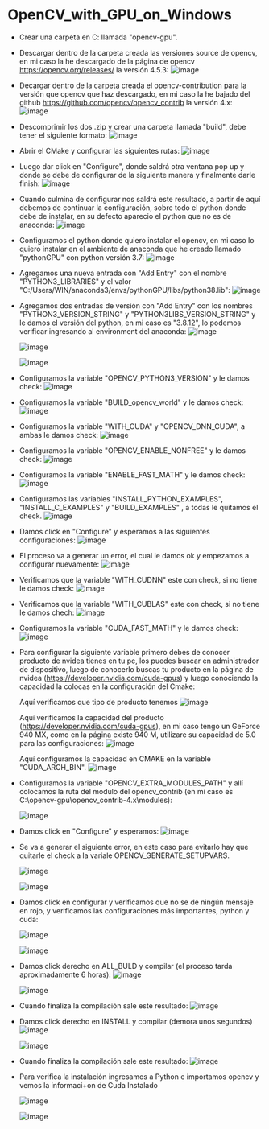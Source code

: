 # OpenCV_with_GPU_on_Windows

- Crear una carpeta en C: llamada "opencv-gpu".

- Descargar dentro de la carpeta creada las versiones source de opencv, en mi caso la he descargado de la página de opencv https://opencv.org/releases/ la versión 4.5.3:
  ![image](https://user-images.githubusercontent.com/31372472/140824898-047988e4-e6d6-4b3b-99b5-c84e4435d910.png)

- Decargar dentro de la carpeta creada el opencv-contribution para la versión que opencv que haz descargado, en mi caso la he bajado del github https://github.com/opencv/opencv_contrib la versión 4.x:
  ![image](https://user-images.githubusercontent.com/31372472/140825775-848b900f-6758-48ca-a642-dcd7d4366985.png)

- Descomprimir los dos .zip y crear una carpeta llamada "build", debe tener el siguiente formato:
  ![image](https://user-images.githubusercontent.com/31372472/140826316-1e91f286-9fdc-4a20-a1a6-0b0470ca07a5.png)

- Abrir el CMake y configurar las siguientes rutas:
  ![image](https://user-images.githubusercontent.com/31372472/140827697-0b1963e9-939d-4474-b79e-4a46dee8b8c3.png)
  
- Luego dar click en "Configure", donde saldrá otra ventana pop up y donde se debe de configurar de la siguiente manera y finalmente darle finish:
  ![image](https://user-images.githubusercontent.com/31372472/140828744-5fb4cc0a-80b5-4459-919f-8a3805a2833b.png)
  
- Cuando culmina de configurar nos saldrá este resultado, a partir de aquí debemos de continuar la configuración, sobre todo el python donde debe de instalar, en su defecto aparecio el python que no es de anaconda:
  ![image](https://user-images.githubusercontent.com/31372472/140830463-f4d44ba7-cabf-41b1-aba5-8e916dd2b3f7.png)
  
- Configuramos el python donde quiero instalar el opencv, en mi caso lo quiero instalar en el ambiente de anaconda que he creado llamado "pythonGPU" con python versión 3.7:
  ![image](https://user-images.githubusercontent.com/31372472/140870739-6e96c5bd-a626-4837-8fa5-965d434c6d05.png)

- Agregamos una nueva entrada con "Add Entry" con el nombre "PYTHON3_LIBRARIES" y el valor "C:/Users/WIN/anaconda3/envs/pythonGPU/libs/python38.lib":
  ![image](https://user-images.githubusercontent.com/31372472/140871719-f90d38bd-33ca-4528-a298-51679cd66a9c.png)

- Agregamos dos entradas de versión con "Add Entry" con los nombres "PYTHON3_VERSION_STRING" y "PYTHON3LIBS_VERSION_STRING" y le damos el versión del python, en mi caso es "3.8.12", lo podemos verificar ingresando al environment del anaconda:
  ![image](https://user-images.githubusercontent.com/31372472/140872652-3f9beaf7-e4c1-4798-b1ad-57675bee186e.png)

  ![image](https://user-images.githubusercontent.com/31372472/140872228-f417b36e-d2d0-4a21-9217-725817b0b16e.png)

  ![image](https://user-images.githubusercontent.com/31372472/140872377-a767e871-8eac-4961-90ed-de0da932f100.png)
  

- Configuramos la variable "OPENCV_PYTHON3_VERSION" y le damos check:
  ![image](https://user-images.githubusercontent.com/31372472/140869890-c8be1069-d648-473a-8ace-9694508e698a.png)

- Configuramos la variable "BUILD_opencv_world" y le damos check:
  ![image](https://user-images.githubusercontent.com/31372472/140833162-9b6b40f3-c0f4-4e3f-9522-89d1810f2d2d.png)

- Configuramos la variable "WITH_CUDA" y "OPENCV_DNN_CUDA", a ambas le damos check:
  ![image](https://user-images.githubusercontent.com/31372472/140833972-20f9228a-1564-4223-b411-e164a329ce37.png)

- Configuramos la variable "OPENCV_ENABLE_NONFREE" y le damos check:
  ![image](https://user-images.githubusercontent.com/31372472/140834467-1aacfcc8-6381-4c51-a2d3-72cb21a139c9.png)

- Configuramos la variable "ENABLE_FAST_MATH" y le damos check:
  ![image](https://user-images.githubusercontent.com/31372472/140834953-bf84979c-ed9b-4552-b730-2b43e7a14f9e.png)

- Configuramos las variables "INSTALL_PYTHON_EXAMPLES", "INSTALL_C_EXAMPLES" y "BUILD_EXAMPLES" , a todas le quitamos el check.
  ![image](https://user-images.githubusercontent.com/31372472/140835620-5c1d1f02-fb07-4c5f-9e9f-bf765fabbace.png)

- Damos click en "Configure" y esperamos a las siguientes configuraciones:
  ![image](https://user-images.githubusercontent.com/31372472/140836326-e49bf59c-fb2e-4a3a-a5bc-f4b44501dc1d.png)
  
- El proceso va a generar un error, el cual le damos ok y empezamos a configurar nuevamente:
  ![image](https://user-images.githubusercontent.com/31372472/140836596-8339ecfb-1d40-4303-9bbf-fa1d01a163ef.png)

- Verificamos que la variable "WITH_CUDNN" este con check, si no tiene le damos check:
  ![image](https://user-images.githubusercontent.com/31372472/140837001-0128ce2d-d97c-447b-8473-ec7b7f3dd4c6.png)

- Verificamos que la variable "WITH_CUBLAS" este con check, si no tiene le damos chech:
  ![image](https://user-images.githubusercontent.com/31372472/140837488-ac193bc0-01dc-48ab-9206-808fb9ba70fb.png)

- Configuramos la variable "CUDA_FAST_MATH" y le damos check:
  ![image](https://user-images.githubusercontent.com/31372472/140837626-eddff181-c23a-4d27-b7e8-1bad06565ca4.png)

- Para configurar la siguiente variable primero debes de conocer producto de nvidea tienes en tu pc, los puedes buscar en administrador de dispositivo, luego de conocerlo buscas tu producto en la página de nvidea (https://developer.nvidia.com/cuda-gpus) y luego conociendo la capacidad la colocas en la configuración del Cmake:
 
  Aquí verificamos que tipo de producto tenemos
  ![image](https://user-images.githubusercontent.com/31372472/140841750-0bf335e4-1912-404b-a5df-5c7a73c9a8b0.png)

  Aquí verificamos la capacidad del producto (https://developer.nvidia.com/cuda-gpus), en mi caso tengo un GeForce 940 MX, como en la página existe 940 M, utilizare su capacidad de 5.0 para las configuraciones:
  ![image](https://user-images.githubusercontent.com/31372472/140633626-37af1847-ab9e-42f1-8e47-d63b965f8302.png)
  
  Aquí configuramos la capacidad en CMAKE en la variable "CUDA_ARCH_BIN".
  ![image](https://user-images.githubusercontent.com/31372472/140841568-6c41739a-fa5e-4495-9c4e-b81da64bbba9.png)
  
- Configuramos la variable "OPENCV_EXTRA_MODULES_PATH" y allí colocamos la ruta del modulo del opencv_contrib (en mi caso es C:\opencv-gpu\opencv_contrib-4.x\modules):

  ![image](https://user-images.githubusercontent.com/31372472/140843017-58e0bc33-0f5f-48ec-8773-0b8881804dd7.png)

- Damos click en "Configure" y esperamos:
  ![image](https://user-images.githubusercontent.com/31372472/140843894-781e5ba4-63c6-49a3-bcd7-a99261ec566a.png)

- Se va a generar el siguiente error, en este caso para evitarlo hay que quitarle el check a la variale OPENCV_GENERATE_SETUPVARS.

  ![image](https://user-images.githubusercontent.com/31372472/140845110-0cdc7e3d-6fc3-4548-987e-b8870735ef0e.png)
  
  ![image](https://user-images.githubusercontent.com/31372472/140845212-9f5206aa-a7c5-4469-b5a4-64ba39074d6f.png)

- Damos click en configurar y verificamos que no se de ningún mensaje en rojo, y verificamos las configuraciones más importantes, python y cuda:

  ![image](https://user-images.githubusercontent.com/31372472/140869281-6d42442d-37a7-4041-926e-360f845709c3.png)
  
  ![image](https://user-images.githubusercontent.com/31372472/140869366-a957ff29-f2f8-4fc7-81a5-b4d0d977e741.png)
 
- Damos click derecho en ALL_BULD y compilar (el proceso tarda aproximadamente 6 horas):
  ![image](https://user-images.githubusercontent.com/31372472/140610569-54ca4014-89c5-4489-a451-325b817f95f2.png)

  ![image](https://user-images.githubusercontent.com/31372472/140610622-14cb59a9-01f0-402f-a372-185cdf8d76eb.png)

- Cuando finaliza la compilación sale este resultado:
  ![image](https://user-images.githubusercontent.com/31372472/140610516-358ccfea-1b20-4239-b456-156e88fd12e0.png)

- Damos click derecho en INSTALL y compilar (demora unos segundos)
  ![image](https://user-images.githubusercontent.com/31372472/140618123-b003bc68-ec60-46c7-85b9-fca17560903f.png)

  ![image](https://user-images.githubusercontent.com/31372472/140618146-38e5d562-8881-47cb-9ed1-5a2f3ee3c27b.png)

- Cuando finaliza la compilación sale este resultado:
  ![image](https://user-images.githubusercontent.com/31372472/140784906-21e049c6-5bfe-4ef0-b74f-d37bf93c2914.png)
  
- Para verifica la instalación ingresamos a Python e importamos opencv y vemos la informaci+on de Cuda Instalado

  ![image](https://user-images.githubusercontent.com/31372472/140645225-ab7ed305-a844-404a-840a-a9d77599aeb8.png)
  
  ![image](https://user-images.githubusercontent.com/31372472/140645261-5d8d7493-fcc7-4e69-961f-e3bf016114f7.png)
